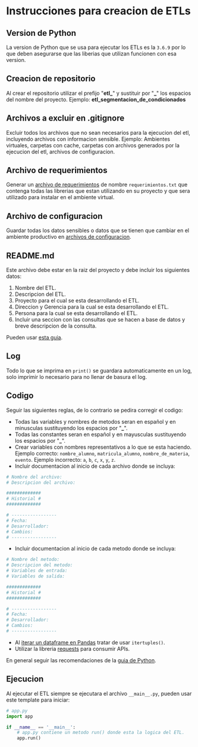 # Instrucciones para creacion de ETLs

## Version de Python
La version de Python que se usa para ejecutar los ETLs es la `3.6.9` por lo que deben asegurarse que las liberias que utilizan funcionen con esa version.

## Creacion de repositorio
Al crear el repositorio utilizar el prefijo "**etl_**" y sustituir por "**_**" los espacios del nombre del proyecto. Ejemplo: **etl_segmentacion_de_condicionados**

## Archivos a excluir en .gitignore
Excluir todos los archivos que no sean necesarios para la ejecucion del etl, incluyendo archivos con informacion sensible. Ejemplo: Ambientes virtuales, carpetas con cache, carpetas con archivos generados por la ejecucion del etl, archivos de configuracion.

## Archivo de requerimientos
Generar un [archivo de requerimientos](https://pip.pypa.io/en/stable/user_guide/#requirements-files) de nombre `requerimientos.txt` que contenga todas las librerias que estan utilizando en su proyecto y que sera utilizado para instalar en el ambiente virtual.

## Archivo de configuracion
Guardar todas los datos sensibles o datos que se tienen que cambiar en el ambiente productivo en [archivos de configuracion](https://docs.python.org/3/library/configparser.html).

## README.md
Este archivo debe estar en la raiz del proyecto y debe incluir los siguientes datos:
1. Nombre del ETL.
2. Descripcion del ETL.
3. Proyecto para el cual se esta desarrollando el ETL.
4. Direccion y Gerencia para la cual se esta desarrollando el ETL.
5. Persona para la cual se esta desarrollando el ETL.
6. Incluir una seccion con las consultas que se hacen a base de datos y breve descripcion de la consulta.

Pueden usar [esta guia](https://github.com/adam-p/markdown-here/wiki/Markdown-Cheatsheet).

## Log
Todo lo que se imprima en `print()` se guardara automaticamente en un log, solo imprimir lo necesario para no llenar de basura el log.

## Codigo
Seguir las siguientes reglas, de lo contrario se pedira corregir el codigo:
* Todas las variables y nombres de metodos seran en español y en minusculas sustituyendo los espacios por "**_**".
* Todas las constantes seran en español y en mayusculas sustituyendo los espacios por "**_**".
* Crear variables con nombres representativos a lo que se esta haciendo. Ejemplo correcto: `nombre_alumno`, `matricula_alumno`, `nombre_de_materia`, `evento`. Ejemplo incorrecto: `a`, `b`, `c`, `x`, `y`, `z`.
* Incluir documentacion al inicio de cada archivo donde se incluya:
``` python
# Nombre del archivo:
# Descripcion del archivo:

#############
# Historial #
#############

# -----------------
# Fecha:
# Desarrollador:
# Cambios:
# -----------------

```
* Incluir documentacion al inicio de cada metodo donde se incluya:
``` python
# Nombre del metodo:
# Descripcion del metodo:
# Variables de entrada:
# Variables de salida:

#############
# Historial #
#############

# -----------------
# Fecha:
# Desarrollador:
# Cambios:
# -----------------

```
* Al [iterar un dataframe en Pandas](https://medium.com/swlh/why-pandas-itertuples-is-faster-than-iterrows-and-how-to-make-it-even-faster-bc50c0edd30d) tratar de usar `itertuples()`.
* Utilizar la libreria [requests](https://pypi.org/project/requests/) para consumir APIs.


En general seguir las recomendaciones de la [guia de Python](https://peps.python.org/pep-0008/).

## Ejecucion
Al ejecutar el ETL siempre se ejecutara el archivo `__main__.py`, pueden usar este template para iniciar:

``` python
# app.py
import app

if __name__ == '__main__':
    # app.py contiene un metodo run() donde esta la logica del ETL.
    app.run()
```
